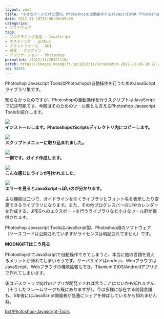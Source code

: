 ```yaml
---
layout: post
title: "小さなツールだけど便利。Photoshopを自動操作するJavaScript集「Photoshop Javascript Tools」"
date: 2012-11-18T15:00:00+09:00
categories:
- ソフトウェア
tags: 
- プログラミング言語 - JavaScript
- ホスティング - github
- プラットフォーム - GUI
- 開発 - プラグイン
- アプリケーション - Photoshop
permalink: /2012/11/20121118/
catch: https://images.moongift.jp/2012/11/Screenshot-2012-11-06-10.27.26_thumb.png
id: 44505
---
```

Photoshop Javascript ToolsはPhotoshopの自動操作を行うためのJavaScriptライブラリ集です。

  

知らなかったのですが、Photoshopの自動操作を行うスクリプトはJavaScriptで記述可能です。今回はそのためのツール集とも言えるPhotoshop Javascript Toolsを紹介します。

  

[![](https://images.moongift.jp/2012/11/Screenshot-2012-11-06-10.24.01_thumb.png)](https://images.moongift.jp/2012/11/Screenshot-2012-11-06-10.24.01.png)  
**インストールします。PhotoshopのScriptsディレクトリ内にコピーします。**

  

[![](https://images.moongift.jp/2012/11/121106-0001_thumb.png)](https://images.moongift.jp/2012/11/121106-0001.png)  
**スクリプトメニューに取り込まれました。**

  

[![](https://images.moongift.jp/2012/11/Screenshot-2012-11-06-10.27.26_thumb.png)](https://images.moongift.jp/2012/11/Screenshot-2012-11-06-10.27.26.png)  
**一例です。ガイド作成します。**

  

[![](https://images.moongift.jp/2012/11/Screenshot-2012-11-06-10.27.35_thumb.png)](https://images.moongift.jp/2012/11/Screenshot-2012-11-06-10.27.35.png)  
**こんな感じにラインが引かれました。**

  

[![](https://images.moongift.jp/2012/11/Screenshot-2012-11-06-10.28.15_thumb.png)](https://images.moongift.jp/2012/11/Screenshot-2012-11-06-10.28.15.png)  
**エラーを見るとJavaScriptっぽいのが分かります。**

  

主な機能は二つで、ガイドラインを引くライブラリとフォント名を表示したり変更できるライブラリになります。また、その他プログレスバーのUIやカレンダーを作成する、JPEGへのエクスポートを行うライブラリなど小さなツール群が提供されます。

  

Photoshop Javascript ToolsはJavaScript製、Photoshop用のソフトウェア（ソースコードは公開されていますがライセンスは明記されてません）です。

  
  
  

**MOONGIFTはこう見る**

  

PhotoshopまでJavaScriptで自動操作できてしまうと、本当に他の言語を覚えるメリットが薄れてしまいそうです。サーバサイドはnode.js、WebブラウザはJavaScript、Webブラウザの機能拡張もでき、TitaniumでiOS/Androidアプリまで作れてしまいます。

  

後はデスクトップ向けのアプリが開発できれば言うことはないかも知れません（そうしたフレームワークも既にありますが）。今は多様に存在する開発言語も、5年後にはJavaScript開発者が急激にシェアを伸ばしているかも知れませんね。

  

[bxt/Photoshop-Javascript-Tools](https://github.com/bxt/Photoshop-Javascript-Tools)

